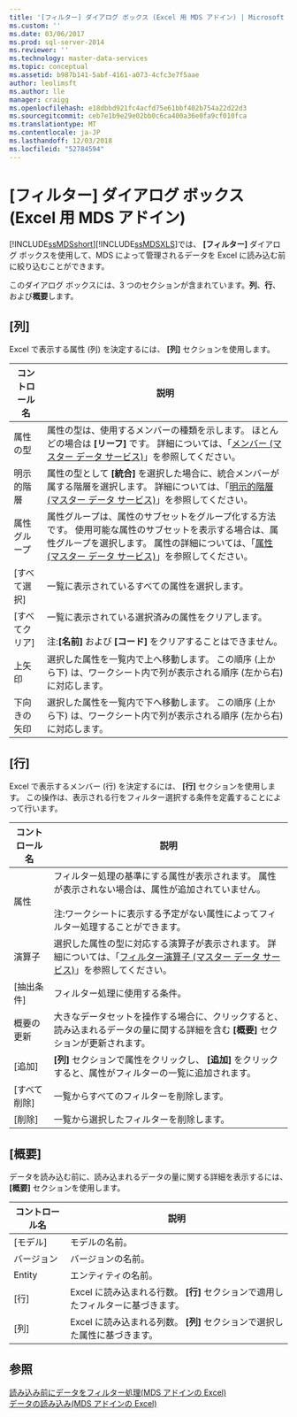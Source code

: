 ```yaml
---
title: '[フィルター] ダイアログ ボックス (Excel 用 MDS アドイン) | Microsoft Docs'
ms.custom: ''
ms.date: 03/06/2017
ms.prod: sql-server-2014
ms.reviewer: ''
ms.technology: master-data-services
ms.topic: conceptual
ms.assetid: b987b141-5abf-4161-a073-4cfc3e7f5aae
author: leolimsft
ms.author: lle
manager: craigg
ms.openlocfilehash: e18dbbd921fc4acfd75e61bbf402b754a22d22d3
ms.sourcegitcommit: ceb7e1b9e29e02bb0c6ca400a36e0fa9cf010fca
ms.translationtype: MT
ms.contentlocale: ja-JP
ms.lasthandoff: 12/03/2018
ms.locfileid: "52784594"
---
```

# <a name="filter-dialog-box-mds-add-in-for-excel"></a>[フィルター] ダイアログ ボックス (Excel 用 MDS アドイン)
  [!INCLUDE[ssMDSshort](../../includes/ssmdsshort-md.md)][!INCLUDE[ssMDSXLS](../../includes/ssmdsxls-md.md)]では、 **[フィルター]** ダイアログ ボックスを使用して、MDS によって管理されるデータを Excel に読み込む前に絞り込むことができます。  
  
 このダイアログ ボックスには、3 つのセクションが含まれています。**列**、**行**、および**概要**します。  
  
## <a name="columns"></a>[列]  
 Excel で表示する属性 (列) を決定するには、 **[列]** セクションを使用します。  
  
|コントロール名|説明|  
|------------------|-----------------|  
|属性の型|属性の型は、使用するメンバーの種類を示します。 ほとんどの場合は **[リーフ]** です。 詳細については、「[メンバー (マスター データ サービス)](../members-master-data-services.md)」を参照してください。|  
|明示的階層|属性の型として **[統合]** を選択した場合に、統合メンバーが属する階層を選択します。 詳細については、「[明示的階層 (マスター データ サービス)](../explicit-hierarchies-master-data-services.md)」を参照してください。|  
|属性グループ|属性グループは、属性のサブセットをグループ化する方法です。 使用可能な属性のサブセットを表示する場合は、属性グループを選択します。 属性の詳細については、「[属性 (マスター データ サービス)](../attribute-groups-master-data-services.md)」を参照してください。|  
|[すべて選択]|一覧に表示されているすべての属性を選択します。|  
|[すべてクリア]|一覧に表示されている選択済みの属性をクリアします。<br /><br /> 注:**[名前]** および **[コード]** をクリアすることはできません。|  
|上矢印|選択した属性を一覧内で上へ移動します。 この順序 (上から下) は、ワークシート内で列が表示される順序 (左から右) に対応します。|  
|下向きの矢印|選択した属性を一覧内で下へ移動します。 この順序 (上から下) は、ワークシート内で列が表示される順序 (左から右) に対応します。|  
  
## <a name="rows"></a>[行]  
 Excel で表示するメンバー (行) を決定するには、 **[行]** セクションを使用します。 この操作は、表示される行をフィルター選択する条件を定義することによって行います。  
  
|コントロール名|説明|  
|------------------|-----------------|  
|属性|フィルター処理の基準にする属性が表示されます。 属性が表示されない場合は、属性が追加されていません。<br /><br /> 注:ワークシートに表示する予定がない属性によってフィルター処理することができます。|  
|演算子|選択した属性の型に対応する演算子が表示されます。 詳細については、「[フィルター演算子 (マスター データ サービス)](../filter-operators-master-data-services.md)」を参照してください。|  
|[抽出条件]|フィルター処理に使用する条件。|  
|概要の更新|大きなデータセットを操作する場合に、クリックすると、読み込まれるデータの量に関する詳細を含む **[概要]** セクションが更新されます。|  
|[追加]|**[列]** セクションで属性をクリックし、 **[追加]** をクリックすると、属性がフィルターの一覧に追加されます。|  
|[すべて削除]|一覧からすべてのフィルターを削除します。|  
|[削除]|一覧から選択したフィルターを削除します。|  
  
## <a name="summary"></a>[概要]  
 データを読み込む前に、読み込まれるデータの量に関する詳細を表示するには、 **[概要]** セクションを使用します。  
  
|コントロール名|説明|  
|------------------|-----------------|  
|[モデル]|モデルの名前。|  
|バージョン|バージョンの名前。|  
|Entity|エンティティの名前。|  
|[行]|Excel に読み込まれる行数。 **[行]** セクションで適用したフィルターに基づきます。|  
|[列]|Excel に読み込まれる列数。 **[列]** セクションで選択した属性に基づきます。|  
  
## <a name="see-also"></a>参照  
 [読み込み前にデータをフィルター処理&#40;MDS アドインの Excel&#41;](filter-data-before-exporting-mds-add-in-for-excel.md)   
 [データの読み込み&#40;MDS アドインの Excel&#41;](overview-exporting-data-to-excel-mds-add-in-for-excel.md)  
  
  
